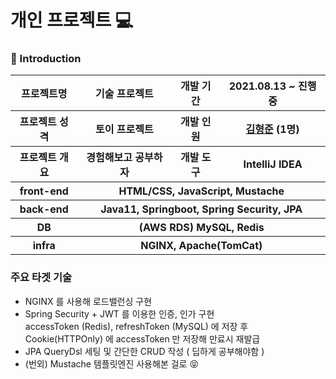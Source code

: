# 개인 프로젝트 💻

### 🔑 Introduction

<table>
    <tr>
        <th>프로젝트명</th>
        <th>기술 프로젝트</th>
        <th>개발 기간</th>
        <th>2021.08.13 ~ 진행중</th>
    </tr>
    <tr>
        <th>프로젝트 성격</th>
        <th>토이 프로젝트</th>
        <th>개발 인원</th>
        <th><a href="https://github.com/khj923265">김형준</a>	(1명)
      </th>
    </tr>
      <tr>
        <th>프로젝트 개요</th>
        <th>경험해보고 공부하자</th>
        <th>개발 도구</th>
        <th>IntelliJ IDEA</th>
    </tr>
    <tr>
        <th>front-end</th>
        <th colspan="3">HTML/CSS, JavaScript, Mustache</th>
    </tr>
    <tr>
        <th>back-end</th>
        <th colspan="3">Java11, Springboot, Spring Security, JPA</th>
    </tr>
    <tr>
        <th>DB</th>
        <th colspan="3">(AWS RDS) MySQL, Redis</th>
    </tr>
    <tr>
        <th>infra</th>
        <th colspan="3">NGINX, Apache(TomCat)</th>
    </tr>
</table>

### 주요 타겟 기술
- NGINX 를 사용해 로드밸런싱 구현
- Spring Security + JWT 를 이용한 인증, 인가 구현  
accessToken (Redis), refreshToken (MySQL) 에 저장 후 Cookie(HTTPOnly)
에 accessToken 만 저장해 만료시 재발급
- JPA QueryDsl 세팅 및 간단한 CRUD 작성 ( 딥하게 공부해야함 )
- (번외) Mustache 템플릿엔진 사용해본 걸로 😝
